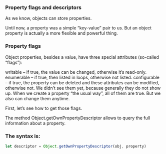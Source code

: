 ### Property flags and descriptors
As we know, objects can store properties.

Until now, a property was a simple “key-value” pair to us. But an object property is actually a more flexible and powerful thing.

### Property flags
Object properties, besides a value, have three special attributes (so-called “flags”):

writable – if true, the value can be changed, otherwise it’s read-only.
enumerable – if true, then listed in loops, otherwise not listed.
configurable – if true, the property can be deleted and these attributes can be modified, otherwise not.
We didn’t see them yet, because generally they do not show up. When we create a property “the usual way”, all of them are true. But we also can change them anytime.

First, let’s see how to get those flags.

The method Object.getOwnPropertyDescriptor allows to query the full information about a property.

### The syntax is:
```js
let descriptor = Object.getOwnPropertyDescriptor(obj, property)
```